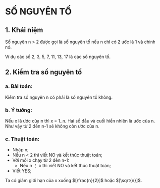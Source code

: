 # SỐ NGUYÊN TỐ

## 1. Khái niệm
Số nguyên n > 2 được gọi là số nguyên tố nếu n chỉ có 2 ước là 1 và chính nó.

Ví dụ các số 2, 3, 5, 7, 11, 13, 17 là các số nguyên tố.

## 2. Kiểm tra số nguyên tố
### a. Bài toán:
Kiểm tra số nguyên n có phải là số nguyên tố không.

### b. Ý tưởng: 
Nếu x là ước của n thì x = 1..n. Hai số đầu và cuối hiển nhiên là ước của n. Như vậy từ 2 đến n-1 sẽ không còn ước của n.

### c. Thuật toán:

* Nhập n;
* Nếu n < 2 thì viết NO và kết thúc thuật toán;
* Với mỗi x chạy từ 2 đến n-1:
  * Nếu n ⋮ x thì viết NO và kết thúc thuật toán;
* Viết YES;

Ta có giảm giới hạn của x xuống $[\frac{n}{2}]$ hoặc $[\sqrt{n}]$.
